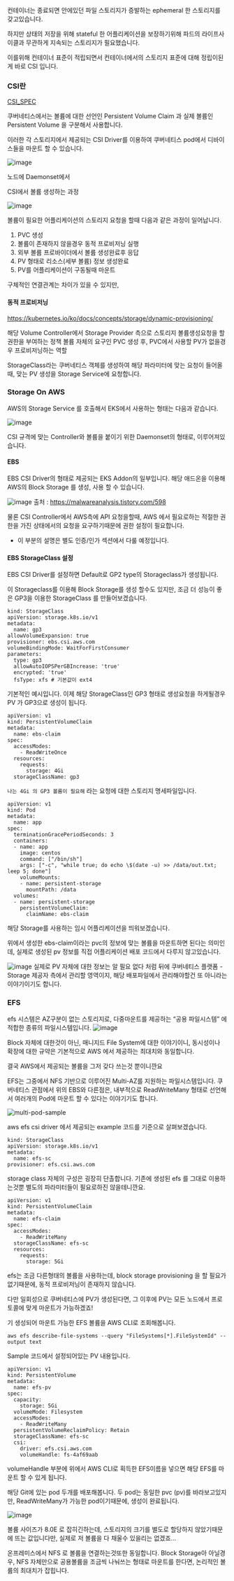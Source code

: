 

컨테이너는 종료되면 안에있던 파일 스토리지가 증발하는 ephemeral 한 스토리지를 갖고있습니다.

하지만 상태의 저장을 위해 stateful 한 어플리케이션을 보장하기위해 파드의 라이프사이클과 무관하게 지속되는 스토리지가 필요했습니다.

이를위해 컨테이너 표준이 적립되면서 컨테이너에서의 스토리지 표준에 대해 정립이된게 바로 CSI 입니다.



### CSI란


[CSI_SPEC](https://github.com/container-storage-interface/spec)




쿠버네티스에서는 볼륨에 대한 선언인 Persistent Volume Claim 과 실제 볼륨인 Persistent Volume 을 구분해서 사용합니다.

이러한 각 스토리지에서 제공되는 CSI Driver를 이용하여 쿠버네티스 pod에서 디바이스들을 마운트 할 수 있습니다.

![image](https://apimin.montkim.com/cdn/blog/images/AEWS/week3/EKS_Storage/Untitled.png)

노드에 Daemonset에서 



CSI에서 볼륨 생성하는 과정

![image](https://apimin.montkim.com/cdn/blog/images/CSI/Untitled1.png)

볼륨이 필요한 어플리케이션의 스토리지 요청을 할때 다음과 같은 과정이 일어납니다.
1. PVC 생성
2. 볼륨이 존재하지 않을경우 동적 프로비저닝 실행
3. 외부 볼륨 프로바이더에서 볼륨 생성완료후 응답
4. PV 형태로 리소스(세부 볼륨) 정보 생성완료
5. PV를 어플리케이션이 구동될때 마운트

구체적인 연결관계는 차이가 있을 수 있지만, 



#### 동적 프로비저닝
https://kubernetes.io/ko/docs/concepts/storage/dynamic-provisioning/

해당 Volume Controller에서 Storage Provider 측으로 스토리지 볼륨생성요청을 할 권한을 부여하는 정책
볼륨 자체의 요구인 PVC 생성 후, PVC에서 사용할 PV가 없을경우 프로비저닝하는 역할

StorageClass라는 쿠버네티스 객체를 생성하여 해당 파라미터에 맞는 요청이 들어올때, 맞는 PV 생성을 Storage Service에 요청합니다.



### Storage On AWS

AWS의 Storage Service 를 호출해서 EKS에서 사용하는 형태는 다음과 같습니다.

![image](https://apimin.montkim.com/cdn/blog/images/AEWS/week3/EKS_Storage/Untitled1.png)

CSI 규격에 맞는 Controller와 볼륨을 붙이기 위한 Daemonset의 형태로, 이루어져있습니다.




#### EBS

EBS CSI Driver의 형태로 제공되는 EKS Addon의 일부입니다.
해당 애드온을 이용해 AWS의 Block Storage 를 생성, 사용 할 수 있습니다.

![image](https://apimin.montkim.com/cdn/blog/images/AEWS/week3/EKS_Storage/Untitled5.png)
출처 : https://malwareanalysis.tistory.com/598


물론 CSI Controller에서 AWS측에 API 요청을할때, AWS 에서 필요로하는 적절한 권한을 가진 상태에서의 요청을 요구하기때문에 권한 설정이 필요합니다.

- 이 부분의 설명은 별도 인증/인가 섹션에서 다룰 예정입니다.



#### EBS StorageClass 설정

EBS CSI Driver를 설정하면 Default로 GP2 type의 Storageclass가 생성됩니다.

이 Storageclass를 이용해 Block Storage를 생성 할수도 있지만, 조금 더 성능이 좋은 GP3을 이용한 StorageClass 를 만들어보겠습니다.

```
kind: StorageClass
apiVersion: storage.k8s.io/v1
metadata:
  name: gp3
allowVolumeExpansion: true
provisioner: ebs.csi.aws.com
volumeBindingMode: WaitForFirstConsumer
parameters:
  type: gp3
  allowAutoIOPSPerGBIncrease: 'true'
  encrypted: 'true'
  fsType: xfs # 기본값이 ext4
```


기본적인 예시입니다.
이제 해당 StorageClass인 GP3 형태로 생성요청을 하게될경우 PV 가 GP3으로 생성이 됩니다.


```
apiVersion: v1
kind: PersistentVolumeClaim
metadata:
  name: ebs-claim
spec:
  accessModes:
    - ReadWriteOnce
  resources:
    requests:
      storage: 4Gi
  storageClassName: gp3
```

`나는 4Gi 의 GP3 볼륨이 필요해` 라는 요청에 대한 스토리지 명세파일입니다.


```
apiVersion: v1
kind: Pod
metadata:
  name: app
spec:
  terminationGracePeriodSeconds: 3
  containers:
  - name: app
    image: centos
    command: ["/bin/sh"]
    args: ["-c", "while true; do echo \$(date -u) >> /data/out.txt; leep 5; done"]
    volumeMounts:
    - name: persistent-storage
      mountPath: /data
  volumes:
  - name: persistent-storage
    persistentVolumeClaim:
      claimName: ebs-claim
```

해당 Storage를 사용하는 임시 어플리케이션을 띄워보겠습니다.

위에서 생성한 ebs-claim이라는 pvc의 정보에 맞는 볼륨을 마운트하면 된다는 의미인데, 실제로 생성된 pv 정보를 직접 어플리케이션 배포 코드에서 다루지 않고있습니다.

![image](https://i.namu.wiki/i/XDVrtVbJXtd059R9AP5CZlgU20ADGGN5tgzuT30Fj393vb08IGrLDOxTOfIe15ZdU0nAVsvFcBiAPe3PeHi_aQ.webp)
실제로 PV 자체에 대한 정보는 알 필요 없다
처럼 뒤에 쿠버네티스 플랫폼 - Storage 제공자 측에서 관리할 영역이지, 해당 배포파일에서 관리해야할건 또 아니라는 이야기이기도 합니다.

### EFS

efs 시스템은 AZ구분이 없는 스토리지로, 다중마운트를 제공하는 “공용 파일시스템” 에 적합한 종류의 파일시스템입니다.
![image](https://apimin.montkim.com/cdn/blog/images/AEWS/week3/EKS_Storage/Untitled16.png)

Block 자체에 대한것이 아닌, 매니지드  File System에 대한 이야기이니, 동시성이나 확장에 대한 규약은 기본적으로 AWS 에서 제공하는 최대치와 동일합니다.

결국 AWS에서 제공되는 볼륨을 그저 갖다 쓰는것 뿐이니깐요

EFS는 그중에서 NFS 기반으로 이루어진 Multi-AZ를 지원하는 파일시스템입니다.
쿠버네티스 관점에서 위의 EBS와 다른점은, 내부적으로 ReadWriteMany 형태로 선언해서 여러개의 Pod에 마운트 할 수 있다는 이야기기도 합니다.


![multi-pod-sample](https://github.com/kubernetes-sigs/aws-efs-csi-driver/tree/master/examples/kubernetes/multiple_pods)

aws efs csi driver 에서 제공되는 example 코드를 기준으로 살펴보겠습니다.

```
kind: StorageClass
apiVersion: storage.k8s.io/v1
metadata:
  name: efs-sc
provisioner: efs.csi.aws.com
```


storage class 자체의 구성은 굉장히 단촐합니다.
기존에 생성된 efs 를 그대로 이용하는것뿐 별도의 파라미터들이 필요로하진 않을테니깐요.


```
apiVersion: v1
kind: PersistentVolumeClaim
metadata:
  name: efs-claim
spec:
  accessModes:
    - ReadWriteMany
  storageClassName: efs-sc
  resources:
    requests:
      storage: 5Gi
```

efs는 조금 다른형태의 볼륨을 사용하는데, 
block storage provisioning 을 할 필요가 없기때문에, 동적 프로비저닝이 존재하지 않습니다.

다만 일회성으로 쿠버네티스에 PV가 생성된다면, 그 이후에 PV는 모든 노드에서 프로토콜에 맞게 마운트가 가능하겠죠!

기 생성되어 마운트 가능한 EFS 볼륨을 AWS CLI로 조회해봅니다.
```
aws efs describe-file-systems --query "FileSystems[*].FileSystemId" --output text
```

Sample 코드에서 설정되어있는  PV 내용입니다.

```
apiVersion: v1
kind: PersistentVolume
metadata:
  name: efs-pv
spec:
  capacity:
    storage: 5Gi
  volumeMode: Filesystem
  accessModes:
    - ReadWriteMany
  persistentVolumeReclaimPolicy: Retain
  storageClassName: efs-sc
  csi:
    driver: efs.csi.aws.com
    volumeHandle: fs-4af69aab
```


volumeHandle 부분에 위에서 AWS CLI로 획득한 EFS이름을 넣으면 해당 EFS를 마운트 할 수 있게 됩니다.

해당 Git에 있는 pod 두개를 배포해봅니다.
두 pod는 동일한 pvc (pv)를 바라보고있지만, ReadWriteMany가 가능한 pod이기때문에, 생성이 완료됩니다.

![image](https://apimin.montkim.com/cdn/blog/images/AEWS/week3/EKS_Storage/Untitled17.png)

볼륨 사이즈가 8.0E 로 잡히긴하는데, 
스토리지의 크기를 별도로 할당하지 않았기때문에 뜨는 값입니다만, 실제로 저 볼륨을 다 채울수 있을리는 없겠죠...

온프레미스에서 NFS 로 볼륨을 연결하는것또한 동일합니다.
Block Storage아 아닐경우, NFS 자체만으로 공용볼륨을 조금씩 나눠쓰는 형태로 마운트를 한다면, 논리적인 볼륨의 최대치가 잡힙니다.


